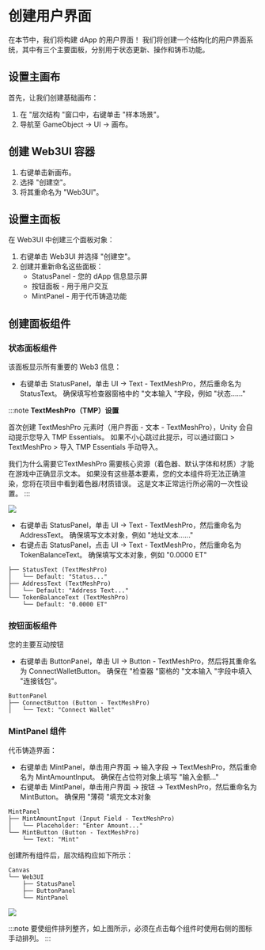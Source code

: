 # 创建用户界面

在本节中，我们将构建 dApp 的用户界面！ 我们将创建一个结构化的用户界面系统，其中有三个主要面板，分别用于状态更新、操作和铸币功能。

## 设置主画布

首先，让我们创建基础画布：

1. 在 "层次结构 "窗口中，右键单击 "样本场景"。
2. 导航至 GameObject → UI → 画布。

## 创建 Web3UI 容器

1. 右键单击新画布。
2. 选择 "创建空"。
3. 将其重命名为 "Web3UI"。

## 设置主面板

在 Web3UI 中创建三个面板对象：

1. 右键单击 Web3UI 并选择 "创建空"。
2. 创建并重新命名这些面板：
   - StatusPanel - 您的 dApp 信息显示屏
   - 按钮面板 - 用于用户交互
   - MintPanel - 用于代币铸造功能

## 创建面板组件

### 状态面板组件

该面板显示所有重要的 Web3 信息：

- 右键单击 StatusPanel，单击 UI → Text - TextMeshPro，然后重命名为 StatusText。 确保填写检查器窗格中的 "文本输入 "字段，例如 "状态......"

:::note
**TextMeshPro（TMP）设置**

首次创建 TextMeshPro 元素时（用户界面 - 文本 - TextMeshPro），Unity 会自动提示您导入 TMP Essentials。 如果不小心跳过此提示，可以通过窗口 > TextMeshPro > 导入 TMP Essentials 手动导入。

我们为什么需要它TextMeshPro 需要核心资源（着色器、默认字体和材质）才能在游戏中正确显示文本。 如果没有这些基本要素，您的文本组件将无法正确渲染，您将在项目中看到着色器/材质错误。 这是文本正常运行所必需的一次性设置。
:::

![](/img/minidapps/unity-minidapp/status_text.png)

- 右键单击 StatusPanel，单击 UI → Text - TextMeshPro，然后重命名为 AddressText。 确保填写文本对象，例如 "地址文本......"
- 右键点击 StatusPanel，点击 UI → Text - TextMeshPro，然后重命名为 TokenBalanceText。 确保填写文本对象，例如 "0.0000 ET"

```code
├── StatusText (TextMeshPro)
│   └── Default: "Status..."
├── AddressText (TextMeshPro)
│   └── Default: "Address Text..."
└── TokenBalanceText (TextMeshPro)
    └── Default: "0.0000 ET"
```

### 按钮面板组件

您的主要互动按钮

- 右键单击 ButtonPanel，单击 UI → Button - TextMeshPro，然后将其重命名为 ConnectWalletButton。 确保在 "检查器 "窗格的 "文本输入 "字段中填入 "连接钱包"。

```code
ButtonPanel
├── ConnectButton (Button - TextMeshPro)
│   └── Text: "Connect Wallet"
```

### MintPanel 组件

代币铸造界面：

- 右键单击 MintPanel，单击用户界面 → 输入字段 → TextMeshPro，然后重命名为 MintAmountInput。 确保在占位符对象上填写 "输入金额…"
- 右键单击 MintPanel，单击用户界面 → 按钮 → TextMeshPro，然后重命名为 MintButton。 确保用 "薄荷 "填充文本对象

```code
MintPanel
├── MintAmountInput (Input Field - TextMeshPro)
│   └── Placeholder: "Enter Amount..."
└── MintButton (Button - TextMeshPro)
    └── Text: "Mint"
```

创建所有组件后，层次结构应如下所示：

```code
Canvas
└── Web3UI
    ├── StatusPanel
    ├── ButtonPanel
    └── MintPanel
```

![](/img/minidapps/unity-minidapp/unity_ui_canvas.png)

:::note
要使组件排列整齐，如上图所示，必须在点击每个组件时使用右侧的图标手动排列。
:::
